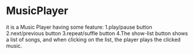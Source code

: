 # MusicPlayer
it is a Music Player
having some feature:
1.play/pause button
2.next/previous button
3.repeat/suffle button
4.The show-list button shows a list of songs, and when clicking on the list, the player plays the clicked music.
